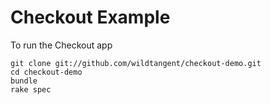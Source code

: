 # Checkout Example

To run the Checkout app  
```
git clone git://github.com/wildtangent/checkout-demo.git
cd checkout-demo
bundle
rake spec
```